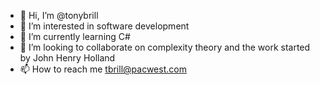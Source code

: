 - 👋 Hi, I’m @tonybrill
- 👀 I’m interested in software development
- 🌱 I’m currently learning C#
- 💞️ I’m looking to collaborate on complexity theory and the work started by John Henry Holland
- 📫 How to reach me tbrill@pacwest.com
